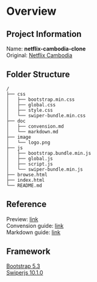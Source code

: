 # Overview

## Project Information
Name: **netflix-cambodia-clone**    
Original: [Netflix Cambodia](www.netflix.com/kh)

## Folder Structure
```
/
├── css
│   ├── bootstrap.min.css
│   ├── global.css
│   ├── style.css
│   └── swiper-bundle.min.css
├── doc
│   ├── convension.md
│   └── markdown.md
├── image
│   └── logo.png
├── js
│   ├── bootstrap.bundle.min.js
│   ├── global.js
│   ├── script.js
│   └── swiper-bundle.min.js
├── browse.html
├── index.html
└── README.md

```

## Reference
Preview: [link](#)    
Convension guide: [link](doc\convension.md)     
Markdown guide: [link](doc\markdown.md)

## Framework
[Bootstrap 5.3](https://getbootstrap.com/docs/5.3/getting-started/introduction/)        
[Swiperjs 10.1.0](https://swiperjs.com/get-started)
